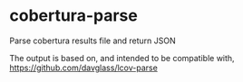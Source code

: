 # cobertura-parse

Parse cobertura results file and return JSON

The output is based on, and intended to be compatible with, https://github.com/davglass/lcov-parse
